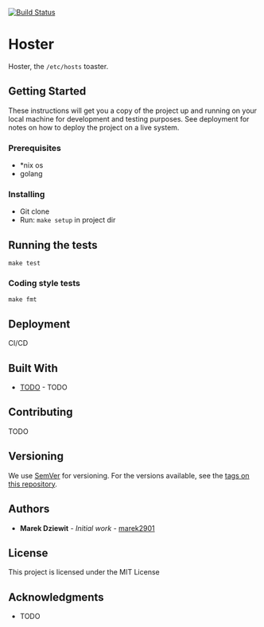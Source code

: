 [![Build Status](https://travis-ci.com/marked-opensource/hoster.svg?branch=master)](https://travis-ci.com/marked-opensource/hoster)

# Hoster

Hoster, the `/etc/hosts` toaster.

## Getting Started

These instructions will get you a copy of the project up and running on your local machine for development and testing purposes. See deployment for notes on how to deploy the project on a live system.

### Prerequisites

* *nix os
* golang

### Installing

* Git clone
* Run: `make setup` in project dir

## Running the tests

`make test`

### Coding style tests

`make fmt`

## Deployment

CI/CD

## Built With

* [TODO](https://google.com) - TODO

## Contributing

TODO

## Versioning

We use [SemVer](http://semver.org/) for versioning. For the versions available, see the [tags on this repository](https://github.com/marked-opensource/hoster/tags). 

## Authors

* **Marek Dziewit** - *Initial work* - [marek2901](https://github.com/marek2901)

## License

This project is licensed under the MIT License

## Acknowledgments

* TODO
